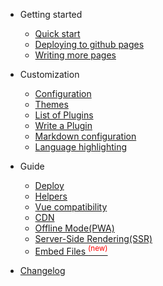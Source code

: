 * Getting started

  * [Quick start](quickstart.md)
  * [Deploying to github pages](github-pages.md)
  * [Writing more pages](more-pages.md)

* Customization

  * [Configuration](configuration.md)
  * [Themes](themes.md)
  * [List of Plugins](plugins.md)
  * [Write a Plugin](write-a-plugin.md)
  * [Markdown configuration](markdown.md)
  * [Language highlighting](language-highlight.md)

* Guide

  * [Deploy](deploy.md)
  * [Helpers](helpers.md)
  * [Vue compatibility](vue.md)
  * [CDN](cdn.md)
  * [Offline Mode(PWA)](pwa.md)
  * [Server-Side Rendering(SSR)](ssr.md)
  * [Embed Files <sup style="color:red">(new)<sup>](embed-files.md)

* [Changelog](changelog.md)

